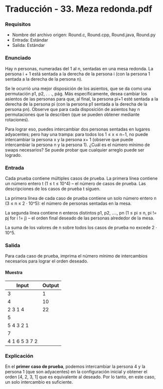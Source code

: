 # Traducción - 33. Meza redonda.pdf

### Requisitos
- Nombre del archivo origen: Round.c, Round.cpp, Round.java, Round.py
- Entrada: Estándar
- Salida: Estándar

### Enunciado
Hay n personas, numeradas del 1 al n, sentadas en una mesa redonda. La persona i + 1 está sentada a la derecha de la persona i (con la persona 1 sentada a la derecha de la persona n).

Se le ocurrió una mejor disposición de los asientos, que se da como una permutación p1, p2, . . ., pág. Más específicamente, desea cambiar los asientos de las personas para que, al final, la persona pi+1 esté sentada a la derecha de la persona pi (con la persona p1 sentada a la derecha de la persona pn). Observe que para cada disposición de asientos hay n permutaciones que la describen (que se pueden obtener mediante rotaciones).

Para lograr eso, puedes intercambiar dos personas sentadas en lugares adyacentes; pero hay una trampa: para todos los 1 ≤ x ≤ n−1, no puede intercambiar la persona x y la persona x+ 1 (observe que puede intercambiar la persona n y la persona 1). ¿Cuál es el número mínimo de swaps necesarios? Se puede probar que cualquier arreglo puede ser
logrado.

### Entrada
Cada prueba contiene múltiples casos de prueba. La primera línea contiene un número entero t (1 ≤ t ≤ 10^4) – el número de casos de prueba. Las descripciones de los casos de prueba t siguen.

La primera línea de cada caso de prueba contiene un solo número entero n (3 ≤ n ≤ 2 · 10^5): el número de personas sentadas en la mesa.

La segunda línea contiene n enteros distintos p1, p2, ...., pn (1 ≤ pi ≤ n, pi != pj for i != j) – el orden final deseado de las personas alrededor de la mesa.

La suma de los valores de n sobre todos los casos de prueba no excede 2 · 10^5.

### Salida
Para cada caso de prueba, imprima el número mínimo de intercambios necesarios para lograr el orden deseado.

#### Muestra
| Input | Output |
| ----- | ------ |
| 3 | 1 |
| 4 | 10 |
| 2 3 1 4 | 22 |
| 5 |  |
| 5 4 3 2 1 |  |
| 7 |  |
| 4 1 6 5 3 7 2 |  |

### Explicación
En el **primer caso de prueba**, podemos intercambiar la persona 4 y la persona 1 (que son adyacentes) en la configuración inicial y obtener el orden [4, 2, 3, 1] que es equivalente al deseado. Por lo tanto, en este caso, un solo intercambio es suficiente.
